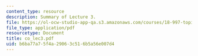 ```yaml
---
content_type: resource
description: Summary of Lecture 3.
file: https://ol-ocw-studio-app-qa.s3.amazonaws.com/courses/18-997-topics-in-combinatorial-optimization-spring-2004/b6ba77a75f4a29063c516b5a56e007d4_co_lec3.pdf
file_type: application/pdf
resourcetype: Document
title: co_lec3.pdf
uid: b6ba77a7-5f4a-2906-3c51-6b5a56e007d4
---
```

